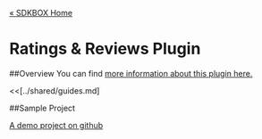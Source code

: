 [&#171; SDKBOX Home](http://sdkbox.com)

<h1>Ratings & Reviews Plugin</h1>

##Overview
You can find [more information about this plugin here.](http://www.cocos2d-x.org/sdkbox/ratings_reviews)


<<[../shared/guides.md]


##Sample Project

[A demo project on github](https://github.com/sdkbox/sdkbox-sample-review)
